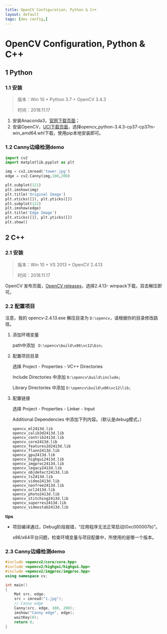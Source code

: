 ```yaml
---
title: OpenCV Configuration, Python & C++
layout: default
tags: [dev config,]
---
```


# OpenCV Configuration, Python & C++

## 1 Python

### 1.1 安装
>版本：Win 10 + Python 3.7 + OpenCV 3.4.3 
>
>时间：2018.11.17

1. 安装Anaconda3，[官网下载页面](https://www.anaconda.com/download/)；
2. 安装OpenCV，[UCI下载页面](https://www.lfd.uci.edu/~gohlke/pythonlibs/ )，选择opencv_python-3.4.3-cp37-cp37m-win_amd64.whl下载，使用pip本地安装即可。

### 1.2 Canny边缘检测demo

``` python
import cv2
import matplotlib.pyplot as plt

img = cv2.imread('tower.jpg')
edge = cv2.Canny(img,100,200)

plt.subplot(121)
plt.imshow(img)
plt.title('Original Image')
plt.xticks([]), plt.yticks([])
plt.subplot(122)
plt.imshow(edge)
plt.title('Edge Image')
plt.xticks([]), plt.yticks([])
plt.show()
```

## 2 C++

### 2.1 安装

>版本：Win 10 + VS 2013 + OpenCV 2.4.13
>
>时间：2018.11.17

OpenCV 发布页面，[OpenCV releases](https://opencv.org/releases.html)，选择2.4.13- winpack下载，双击解压即可。

### 2.2 配置项目

注意，我的 opencv-2.4.13.exe 解压目录为 <code>D:\opencv</code>，请根据你的目录修改路径。

1. 添加环境变量

   path中添加 <code> D:\opencv\build\x86\vc12\bin;</code>

2. 配置项目目录

   选择 Project - Properties - VC++ Directories 

   Include Directories 中添加 <code>D:\opencv\build\include;</code>

   Library Directories 中添加 <code>D:\opencv\build\x86\vc12\lib;</code>

3. 配置链接

   选择 Project - Properties - Linker - Input

   Additional Dependencies 中添加下列内容。（默认是debug模式，）

   ```
   opencv_ml2413d.lib
   opencv_calib3d2413d.lib
   opencv_contrib2413d.lib
   opencv_core2413d.lib
   opencv_features2d2413d.lib
   opencv_flann2413d.lib
   opencv_gpu2413d.lib
   opencv_highgui2413d.lib
   opencv_imgproc2413d.lib
   opencv_legacy2413d.lib
   opencv_objdetect2413d.lib
   opencv_ts2413d.lib
   opencv_video2413d.lib
   opencv_nonfree2413d.lib
   opencv_ocl2413d.lib
   opencv_photo2413d.lib
   opencv_stitching2413d.lib
   opencv_superres2413d.lib
   opencv_videostab2413d.lib
   ```


**tips**

- 项目编译通过，Debug阶段报错，“应用程序无法正常启动(0xc000007b)”。

  x86/x64平台问题，检查环境变量与项目配置中，所使用的是哪一个版本。

### 2.3 Canny边缘检测demo

```c++
#include <opencv2/core/core.hpp>
#include <opencv2/highgui/highgui.hpp>
#include <opencv2/imgproc/imgproc.hpp>
using namespace cv;

int main()
{
	Mat src, edge;
	src = imread("1.jpg");
    // Canny edge
    Canny(src, edge, 100, 200);
	imshow("Canny edge", edge);
	waitKey(0);
	return 0;
}
```


